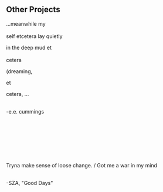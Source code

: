 ## Other Projects

...meanwhile my
<br><br>
self etcetera lay quietly

in the deep mud et
<br><br>
cetera

(dreaming,

et

cetera, ...
<br><br>

-e.e. cummings

<br><br>
<br><br>
<br><br>


Tryna make sense of loose change. / Got me a war in my mind 
<br><br>

-SZA, "Good Days"
